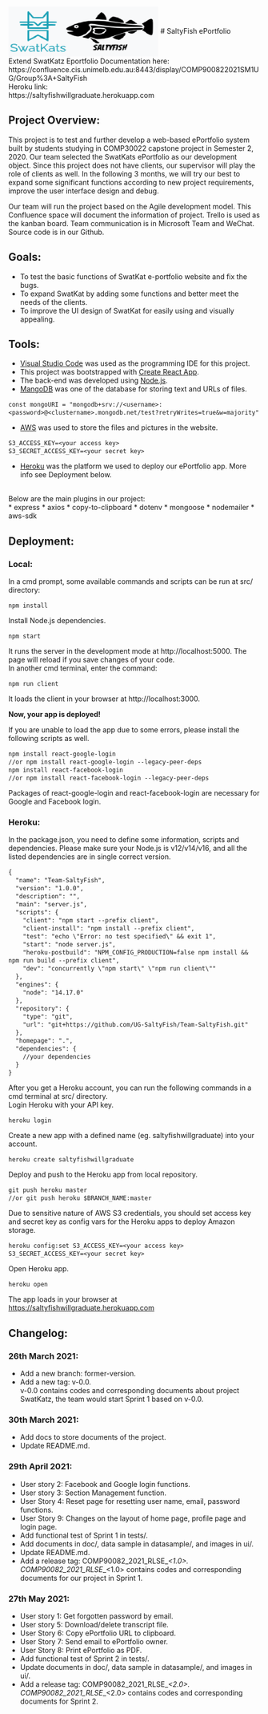 <img align="center" width="300" height="100" src="/ui/logo.png">
# SaltyFish ePortfolio<br>
    Extend SwatKatz Eportfolio
Documentation here:<br> 
https://confluence.cis.unimelb.edu.au:8443/display/COMP900822021SM1UG/Group%3A+SaltyFish <br>
Heroku link:<br> 
https://saltyfishwillgraduate.herokuapp.com <br>

## Project Overview:
This project is to test and further develop a web-based ePortfolio system built by students studying in COMP30022 capstone project in Semester 2, 2020. Our team selected the SwatKats ePortfolio as our development object. Since this project does not have clients, our supervisor will play the role of clients as well. In the following 3 months, we will try our best to expand some significant functions according to new project requirements, improve the user interface design and debug.<br>
  
Our team will run the project based on the Agile development model. This Confluence space will document the information of project. Trello is used as the kanban board. Team communication is in Microsoft Team and WeChat. Source code is in our Github.<br>
  
## Goals:<br>
* To test the basic functions of SwatKat e-portfolio website and fix the bugs.<br>
* To expand SwatKat by adding some functions and better meet the needs of the clients.<br>
* To improve the UI design of SwatKat for easily using and visually appealing.<br>

## Tools:<br>
* [Visual Studio Code](https://code.visualstudio.com) was used as the programming IDE for this project.<br> 
* This project was bootstrapped with [Create React App](https://github.com/facebook/create-react-app).<br>
* The back-end was developed using [Node.js](https://nodejs.org/en/download/).<br>
* [MangoDB](https://www.mongodb.com/) was one of the database for storing text and URLs of files.<br>
```
const mongoURI = "mongodb+srv://<username>:<password>@<clustername>.mongodb.net/test?retryWrites=true&w=majority"
```
* [AWS](https://aws.amazon.com/cn/) was used to store the files and pictures in the website.<br>
```
S3_ACCESS_KEY=<your access key>
S3_SECRET_ACCESS_KEY=<your secret key>
```
* [Heroku](https://id.heroku.com/login) was the platform we used to deploy our ePortfolio app. More info see Deployment below.<br>
<br>
Below are the main plugins in our project: <br>
* express
* axios
* copy-to-clipboard
* dotenv
* mongoose
* nodemailer
* aws-sdk

## Deployment:<br>
### Local:<br>
In a cmd prompt, some available commands and scripts can be run at src/ directory:<br>
```
npm install
``` 
Install Node.js dependencies.<br>

```
npm start
``` 
It runs the server in the development mode at http://localhost:5000. The page will reload if you save changes of your code.<br>
In another cmd terminal, enter the command:<br>
```
npm run client
``` 
It loads the client in your browser at http://localhost:3000. <br>

**Now, your app is deployed!**<br>

If you are unable to load the app due to some errors, please install the following scripts as well.<br>
```
npm install react-google-login
//or npm install react-google-login --legacy-peer-deps
npm install react-facebook-login
//or npm install react-facebook-login --legacy-peer-deps
```
Packages of react-google-login and react-facebook-login are necessary for Google and Facebook login.<br>

### Heroku:<br>
In the package.json, you need to define some information, scripts and dependencies. Please make sure your Node.js is v12/v14/v16, and all the listed dependencies are in single correct version.<br>
```
{
  "name": "Team-SaltyFish",
  "version": "1.0.0",
  "description": "",
  "main": "server.js",
  "scripts": {
    "client": "npm start --prefix client",
    "client-install": "npm install --prefix client",
    "test": "echo \"Error: no test specified\" && exit 1",
    "start": "node server.js",
    "heroku-postbuild": "NPM_CONFIG_PRODUCTION=false npm install && npm run build --prefix client",
    "dev": "concurrently \"npm start\" \"npm run client\""
  },
  "engines": {
    "node": "14.17.0"
  },
  "repository": {
    "type": "git",
    "url": "git+https://github.com/UG-SaltyFish/Team-SaltyFish.git"
  },
  "homepage": ".",
  "dependencies": {
    //your dependencies
  }
}
```
After you get a Heroku account, you can run the following commands in a cmd terminal at src/ directory.<br>
Login Heroku with your API key.<br>
```
heroku login
```
Create a new app with a defined name (eg. saltyfishwillgraduate) into your account.<br>
```
heroku create saltyfishwillgraduate
```
Deploy and push to the Heroku app from local repository.<br>
```
git push heroku master
//or git push heroku $BRANCH_NAME:master
```
Due to sensitive nature of AWS S3 credentials, you should set access key and secret key as config vars for the Heroku apps to deploy Amazon storage.<br>
```
heroku config:set S3_ACCESS_KEY=<your access key> S3_SECRET_ACCESS_KEY=<your secret key>
```
Open Heroku app.<br>
```
heroku open
```
The app loads in your browser at https://saltyfishwillgraduate.herokuapp.com <br>


## Changelog:<br>
### 26th March 2021:<br>
* Add a new branch: former-version.<br>
* Add a new tag: v-0.0.<br>
  v-0.0 contains codes and corresponding documents about project SwatKatz, the team would start Sprint 1 based on v-0.0.<br>        
### 30th March 2021:<br>
* Add docs to store documents of the project.<br>
* Update README.md.<br>
### 29th April 2021:<br>
* User story 2: Facebook and Google login functions.<br>
* User story 3: Section Management function.<br>
* User Story 4: Reset page for resetting user name, email, password functions.<br>
* User Story 9: Changes on the layout of home page, profile page and login page.<br>
* Add functional test of Sprint 1 in tests/.<br>
* Add documents in doc/, data sample in datasample/, and images in ui/.<br>
* Update README.md.<br>
* Add a release tag: COMP90082_2021_RLSE_<UG>_<1.0>.<br>
  COMP90082_2021_RLSE_<UG>_<1.0> contains codes and corresponding documents for our project in Sprint 1.<br>
### 27th May 2021:<br>
* User story 1: Get forgotten password by email.<br>
* User story 5: Download/delete transcript file.<br>
* User Story 6: Copy ePortfolio URL to clipboard.<br>
* User Story 7: Send email to ePortfolio owner.<br>
* User Story 8: Print ePortfolio as PDF.<br>    
* Add functional test of Sprint 2 in tests/.<br>
* Update documents in doc/, data sample in datasample/, and images in ui/.<br>
* Add a release tag: COMP90082_2021_RLSE_<UG>_<2.0>.<br>
  COMP90082_2021_RLSE_<UG>_<2.0> contains codes and corresponding documents for Sprint 2.<br> 
